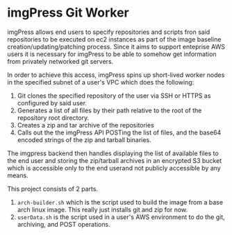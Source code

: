 imgPress Git Worker
===================

imgPress allows end users to specify repositories and scripts fron said repositories to be executed on ec2 instances as part of the image baseline creation/updating/patching process. Since it aims to support enteprise AWS users it is necessary for imgPress to be able to somehow get information from privately networked git servers.

In order to achieve this access, imgPress spins up short-lived worker nodes in the specified subnet of a user's VPC which does the following:

  1. Git clones the specified repository of the user via SSH or HTTPS as configured by said user.
  1. Generates a list of all files by their path relative to the root of the repository root directory.
  1. Creates a zip and tar archive of the repositories
  1. Calls out the the imgPress API POSTing the list of files, and the base64 encoded strings of the zip and tarball binaries.

The imgpress backend then handles displaying the list of available files to the end user and storing the zip/tarball archives in an encrypted S3 bucket which is accessible only to the end userand not publicly accessible by any means.

This project consists of 2 parts.

  1. `arch-builder.sh` which is the script used to build the image from a base arch linux image. This really just installs git and zip for now.
  1. `userData.sh` is the script used in a user's AWS environment to do the git, archiving, and POST operations.
